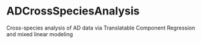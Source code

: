 # ADCrossSpeciesAnalysis
Cross-species analysis of AD data via Translatable Component Regression and mixed linear modeling
